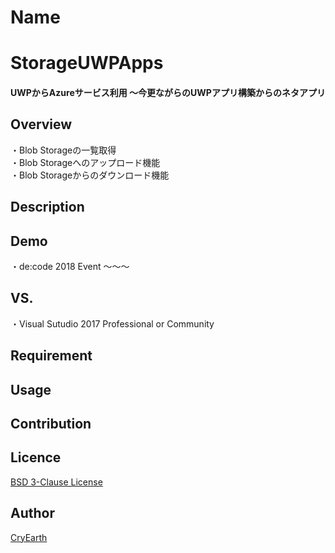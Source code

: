 Name
====

# StorageUWPApps
#### UWPからAzureサービス利用 ～今更ながらのUWPアプリ構築からのネタアプリ

## Overview
・Blob Storageの一覧取得<br/>
・Blob Storageへのアップロード機能<br/>
・Blob Storageからのダウンロード機能

## Description

## Demo
・de:code 2018 Event ～～～

## VS. 
・Visual Sutudio 2017 Professional or Community

## Requirement

## Usage

## Contribution

## Licence

[BSD 3-Clause License](https://github.com/CryEarth/StorageUWPApps/blob/master/LICENCE)

## Author

[CryEarth](https://github.com/CryEarth)
